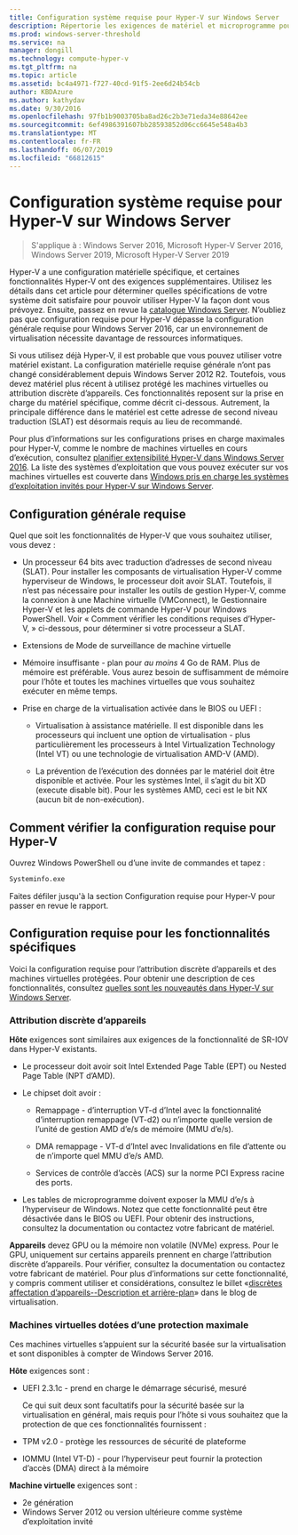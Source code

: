 ```yaml
---
title: Configuration système requise pour Hyper-V sur Windows Server
description: Répertorie les exigences de matériel et microprogramme pour Hyper-V dans Windows Server
ms.prod: windows-server-threshold
ms.service: na
manager: dongill
ms.technology: compute-hyper-v
ms.tgt_pltfrm: na
ms.topic: article
ms.assetid: bc4a4971-f727-40cd-91f5-2ee6d24b54cb
author: KBDAzure
ms.author: kathydav
ms.date: 9/30/2016
ms.openlocfilehash: 97fb1b9003705ba8ad26c2b3e71eda34e88642ee
ms.sourcegitcommit: 6ef4986391607bb28593852d06cc6645e548a4b3
ms.translationtype: MT
ms.contentlocale: fr-FR
ms.lasthandoff: 06/07/2019
ms.locfileid: "66812615"
---
```

# <a name="system-requirements-for-hyper-v-on-windows-server"></a>Configuration système requise pour Hyper-V sur Windows Server

>S'applique à : Windows Server 2016, Microsoft Hyper-V Server 2016, Windows Server 2019, Microsoft Hyper-V Server 2019

Hyper-V a une configuration matérielle spécifique, et certaines fonctionnalités Hyper-V ont des exigences supplémentaires. Utilisez les détails dans cet article pour déterminer quelles spécifications de votre système doit satisfaire pour pouvoir utiliser Hyper-V la façon dont vous prévoyez. Ensuite, passez en revue la [catalogue Windows Server](https://www.windowsservercatalog.com/). N’oubliez pas que configuration requise pour Hyper-V dépasse la configuration générale requise pour Windows Server 2016, car un environnement de virtualisation nécessite davantage de ressources informatiques.

Si vous utilisez déjà Hyper-V, il est probable que vous pouvez utiliser votre matériel existant. La configuration matérielle requise générale n’ont pas changé considérablement depuis Windows Server 2012 R2.  Toutefois, vous devez matériel plus récent à utilisez protégé les machines virtuelles ou attribution discrète d’appareils. Ces fonctionnalités reposent sur la prise en charge du matériel spécifique, comme décrit ci-dessous. Autrement, la principale différence dans le matériel est cette adresse de second niveau traduction (SLAT) est désormais requis au lieu de recommandé.

Pour plus d’informations sur les configurations prises en charge maximales pour Hyper-V, comme le nombre de machines virtuelles en cours d’exécution, consultez [planifier extensibilité Hyper-V dans Windows Server 2016](plan/Plan-for-Hyper-V-scalability-in-Windows-Server-2016.md). La liste des systèmes d’exploitation que vous pouvez exécuter sur vos machines virtuelles est couverte dans [Windows pris en charge les systèmes d’exploitation invités pour Hyper-V sur Windows Server](Supported-Windows-guest-operating-systems-for-Hyper-V-on-Windows.md).

## <a name="general-requirements"></a>Configuration générale requise

Quel que soit les fonctionnalités de Hyper-V que vous souhaitez utiliser, vous devez :

- Un processeur 64 bits avec traduction d’adresses de second niveau (SLAT). Pour installer les composants de virtualisation Hyper-V comme hyperviseur de Windows, le processeur doit avoir SLAT. Toutefois, il n’est pas nécessaire pour installer les outils de gestion Hyper-V, comme la connexion à une Machine virtuelle (VMConnect), le Gestionnaire Hyper-V et les applets de commande Hyper-V pour Windows PowerShell. Voir « Comment vérifier les conditions requises d’Hyper-V, » ci-dessous, pour déterminer si votre processeur a SLAT.

- Extensions de Mode de surveillance de machine virtuelle

- Mémoire insuffisante - plan pour *au moins* 4 Go de RAM. Plus de mémoire est préférable. Vous aurez besoin de suffisamment de mémoire pour l’hôte et toutes les machines virtuelles que vous souhaitez exécuter en même temps.

- Prise en charge de la virtualisation activée dans le BIOS ou UEFI :

  - Virtualisation à assistance matérielle. Il est disponible dans les processeurs qui incluent une option de virtualisation - plus particulièrement les processeurs à Intel Virtualization Technology (Intel VT) ou une technologie de virtualisation AMD-V (AMD).

  - La prévention de l’exécution des données par le matériel doit être disponible et activée. Pour les systèmes Intel, il s’agit du bit XD (execute disable bit). Pour les systèmes AMD, ceci est le bit NX (aucun bit de non-exécution).

## <a name="how-to-check-for-hyper-v-requirements"></a>Comment vérifier la configuration requise pour Hyper-V

Ouvrez Windows PowerShell ou d’une invite de commandes et tapez :

```cmd
Systeminfo.exe
```

Faites défiler jusqu'à la section Configuration requise pour Hyper-V pour passer en revue le rapport.

## <a name="requirements-for-specific-features"></a>Configuration requise pour les fonctionnalités spécifiques

Voici la configuration requise pour l’attribution discrète d’appareils et des machines virtuelles protégées. Pour obtenir une description de ces fonctionnalités, consultez [quelles sont les nouveautés dans Hyper-V sur Windows Server](What-s-new-in-Hyper-V-on-Windows.md).

### <a name="discrete-device-assignment"></a>Attribution discrète d’appareils

**Hôte** exigences sont similaires aux exigences de la fonctionnalité de SR-IOV dans Hyper-V existants.

- Le processeur doit avoir soit Intel Extended Page Table (EPT) ou Nested Page Table (NPT d’AMD).

- Le chipset doit avoir :

  - Remappage - d’interruption VT-d d’Intel avec la fonctionnalité d’interruption remappage (VT-d2) ou n’importe quelle version de l’unité de gestion AMD d’e/s de mémoire (MMU d’e/s).

  - DMA remappage - VT-d d’Intel avec Invalidations en file d’attente ou de n’importe quel MMU d’e/s AMD.

  - Services de contrôle d’accès (ACS) sur la norme PCI Express racine des ports.

- Les tables de microprogramme doivent exposer la MMU d’e/s à l’hyperviseur de Windows. Notez que cette fonctionnalité peut être désactivée dans le BIOS ou UEFI. Pour obtenir des instructions, consultez la documentation ou contactez votre fabricant de matériel.

**Appareils** devez GPU ou la mémoire non volatile (NVMe) express. Pour le GPU, uniquement sur certains appareils prennent en charge l’attribution discrète d’appareils. Pour vérifier, consultez la documentation ou contactez votre fabricant de matériel. Pour plus d’informations sur cette fonctionnalité, y compris comment utiliser et considérations, consultez le billet «[discrètes affectation d’appareils--Description et arrière-plan](https://blogs.technet.com/b/virtualization/archive/2015/11/19/discrete-device-assignment.aspx)» dans le blog de virtualisation.

### <a name="shielded-virtual-machines"></a>Machines virtuelles dotées d’une protection maximale

Ces machines virtuelles s’appuient sur la sécurité basée sur la virtualisation et sont disponibles à compter de Windows Server 2016.

**Hôte** exigences sont :

- UEFI 2.3.1c - prend en charge le démarrage sécurisé, mesuré

  Ce qui suit deux sont facultatifs pour la sécurité basée sur la virtualisation en général, mais requis pour l’hôte si vous souhaitez que la protection de que ces fonctionnalités fournissent :

- TPM v2.0 - protège les ressources de sécurité de plateforme
- IOMMU (Intel VT-D) - pour l’hyperviseur peut fournir la protection d’accès (DMA) direct à la mémoire

**Machine virtuelle** exigences sont :

- 2e génération
- Windows Server 2012 ou version ultérieure comme système d’exploitation invité

